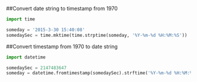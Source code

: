 ##Convert date string to timestamp from 1970
```python
import time

someday = '2015-3-30 15:40:08'
somedaySec = time.mktime(time.strptime(someday, '%Y-%m-%d %H:%M:%S'))
```
##Convert timestamp from 1970 to date string
```python
import datetime

somedaySec = 2147483647
someday = datetime.fromtimestamp(somedaySec).strftime('%Y-%m-%d %H:%M:%S')
```
